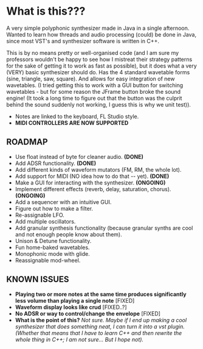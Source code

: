 # **What is this???**

A very simple polyphonic synthesizer made in Java in a single afternoon.
Wanted to learn how threads and audio processing (could) be done in Java, since most VST's and synthesizer software is written in C++.

This is by no means pretty or well-organised code (and I am sure my professors wouldn't be happy to see how I mistreat their strategy patterns for the sake of getting it to work as
fast as possible), but it does what a very (VERY) basic synthesizer should do. Has the 4 standard wavetable forms (sine, triangle, saw, square). And allows for easy integration of new wavetables. (I tried getting this to work with a GUI button for switching wavetables - but for some reason the JFrame button broke the sound engine! (It took a long time to figure out that the button was the culprit behind the sound suddenly not working, I guess this is why we unit test)).


* Notes are linked to the keyboard, FL Studio style.
* **MIDI CONTROLLERS ARE NOW SUPPORTED**

## ROADMAP
* Use float instead of byte for cleaner audio. **(DONE)**
* Add ADSR functionality. **(DONE)**
* Add different kinds of waveform mutators (FM, RM, the whole lot).
* Add support for MIDI (NO idea how to do that -- yet). **(DONE)**
* Make a GUI for interacting with the synthesizer. **(ONGOING)**
* Implement different effects (reverb, delay, saturation, chorus). **(ONGOING)**
* Add a sequencer with an intuitive GUI.
* Figure out how to make a filter.
* Re-assignable LFO.
* Add multiple oscillators.
* Add granular synthesis functionality (because granular synths are cool and not enough people know about them).
* Unison & Detune functionality.
* Fun home-baked wavetables.
* Monophonic mode with glide.
* Reassignable mod-wheel.

## KNOWN ISSUES
* **Playing two or more notes at the same time produces significantly less volume than playing a single note**
[FIXED]
* **Waveform display looks like crud**
[FIXED..?]
* **No ADSR or way to control/change the envelope**
[FIXED]
* **What is the point of this?**
_Not sure. Maybe if I end up making a cool synthesizer that does something neat, I can turn it into a vst plugin. (Whether that means that I have to learn C++ and then rewrite the whole thing in C++; I am not sure... But I hope not)._


